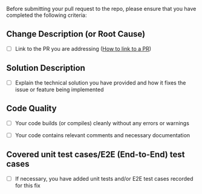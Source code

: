 Before submitting your pull request to the repo, please ensure that you have completed the following criteria:
<!-- 
Thank you for your contribution to the repo :smile:

Before submitting this PR, please make sure that your input and responses are entered in the designated space provided below each section to keep all project-related information organized and easily accessible. -->

## Change Description (or Root Cause)
- [ ] Link to the PR you are addressing
([How to link to a PR](https://docs.github.com/en/issues/tracking-your-work-with-issues/linking-a-pull-request-to-an-issue))



## Solution Description
- [ ] Explain the technical solution you have provided and how it fixes the issue or feature being implemented



## Code Quality
- [ ] Your code builds (or compiles) cleanly without any errors or warnings
- [ ] Your code contains relevant comments and necessary documentation



## Covered unit test cases/E2E (End-to-End) test cases
- [ ] If necessary, you have added unit tests and/or E2E test cases recorded for this fix

